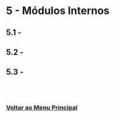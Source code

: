 # 5 - Módulos Internos

## 5.1 - 

## 5.2 - 

## 5.3 - 




<br><br>

### [Voltar ao Menu Principal](README-PTBR.md)